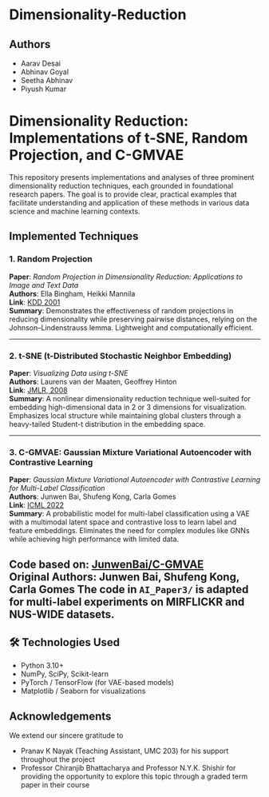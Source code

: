# Dimensionality-Reduction

## Authors
- Aarav Desai
- Abhinav Goyal
- Seetha Abhinav
- Piyush Kumar
  
# Dimensionality Reduction: Implementations of t-SNE, Random Projection, and C-GMVAE

This repository presents implementations and analyses of three prominent dimensionality reduction techniques, each grounded in foundational research papers. The goal is to provide clear, practical examples that facilitate understanding and application of these methods in various data science and machine learning contexts.​

## Implemented Techniques


### 1. Random Projection
**Paper**: *Random Projection in Dimensionality Reduction: Applications to Image and Text Data*  
**Authors**: Ella Bingham, Heikki Mannila  
**Link**: [KDD 2001](https://dl.acm.org/doi/10.1145/502512.502546)  
**Summary**: Demonstrates the effectiveness of random projections in reducing dimensionality while preserving pairwise distances, relying on the Johnson–Lindenstrauss lemma. Lightweight and computationally efficient.

---
### 2. t-SNE (t-Distributed Stochastic Neighbor Embedding)
**Paper**: *Visualizing Data using t-SNE*  
**Authors**: Laurens van der Maaten, Geoffrey Hinton  
**Link**: [JMLR, 2008](https://www.jmlr.org/papers/volume9/vandermaaten08a/vandermaaten08a.pdf)  
**Summary**: A nonlinear dimensionality reduction technique well-suited for embedding high-dimensional data in 2 or 3 dimensions for visualization. Emphasizes local structure while maintaining global clusters through a heavy-tailed Student-t distribution in the embedding space.

---

### 3. C-GMVAE: Gaussian Mixture Variational Autoencoder with Contrastive Learning
**Paper**: *Gaussian Mixture Variational Autoencoder with Contrastive Learning for Multi-Label Classification*  
**Authors**: Junwen Bai, Shufeng Kong, Carla Gomes  
**Link**: [ICML 2022](https://arxiv.org/abs/2112.00976)  
**Summary**: A probabilistic model for multi-label classification using a VAE with a multimodal latent space and contrastive loss to learn label and feature embeddings. Eliminates the need for complex modules like GNNs while achieving high performance with limited data.

Code based on: [JunwenBai/C-GMVAE](https://github.com/JunwenBai/C-GMVAE)  
Original Authors: Junwen Bai, Shufeng Kong, Carla Gomes
The code in `AI_Paper3/` is adapted for multi-label experiments on MIRFLICKR and NUS-WIDE datasets.
---

## 🛠️ Technologies Used
- Python 3.10+
- NumPy, SciPy, Scikit-learn
- PyTorch / TensorFlow (for VAE-based models)
- Matplotlib / Seaborn for visualizations

## Acknowledgements
We extend our sincere gratitude to
- Pranav K Nayak (Teaching Assistant, UMC 203) for his support throughout the project
- Professor Chiranjib Bhattacharya and Professor N.Y.K. Shishir for providing the opportunity to explore this topic through a graded term paper in their course
